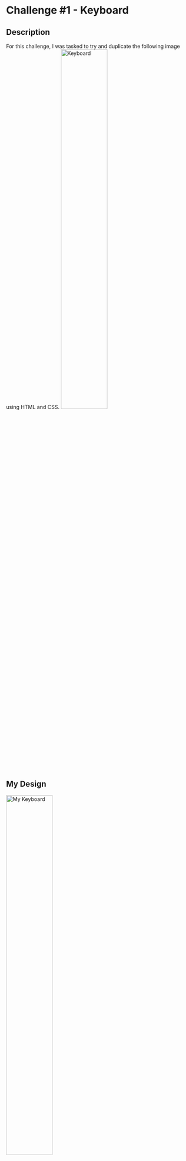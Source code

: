 # Challenge #1 - Keyboard
## Description
For this challenge, I was tasked to try and duplicate the following image using HTML and CSS.
<img src="https://icodethis.com/_next/image?url=/images/projects/keyboard.jpg&w=1920&q=75" alt="Keyboard" width="50%">

## My Design
<img src="https://i.imgur.com/uZzhGRZ.png" alt="My Keyboard" width="50%">

#### Thanks to <a href="https://icodethis.com/">iCodeThis</a> for the challenge.
#### I had a ton of fun with this challenge and I hope to do more in the future.

